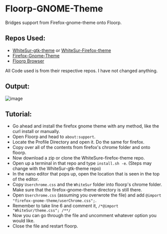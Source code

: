 # Floorp-GNOME-Theme
Bridges support from Firefox-gnome-theme onto Floorp.

## Repos Used:  
* [WhiteSur-gtk-theme](https://github.com/vinceliuice/WhiteSur-gtk-theme) or [WhiteSur-Firefox-theme](https://github.com/vinceliuice/WhiteSur-firefox-theme)
* [Firefox-Gnome-Theme](https://github.com/rafaelmardojai/firefox-gnome-theme)
* [Floorp Browser](https://github.com/Floorp-Projects/Floorp)

All Code used is from their respective repos. I have not changed anything.

## Output:  

![image](https://github.com/SVTA-OP/GNOME-Theme/assets/126323835/eba455e1-a6e1-41f7-84a3-18fd9c7bb7c0)

## Tutorial:  

  * Go ahead and install the firefox gnome theme with any method, like the curl install or manually.
  * Open Floorp and head to `about:support`.
  * Locate the Profile Directory and open it. Do the same for firefox.
  * Copy over all of the contents from firefox's chrome folder and onto floorp.
  * Now download a zip or clone the WhiteSure-firefox-theme repo.
  * Open up a terminal in that repo and type `install.sh -e`. (Steps may change with the WhiteSur-gtk-theme repo)
  * In the nano editor that pops up, open the location that is seen in the top of the editor.
  * Copy `Userchrome.css` and the `WhiteSur` folder into floorp's chrome folder. Make sure that the firefox-gnome-theme directory is still there.
  * Open `Userchrome.css` (assuming you overwrote the file) and add `@import "firefox-gnome-theme/userChrome.css";`.
  * Remember to take line 6 and comment it, `/*@import "WhiteSur/theme.css"; /**/`
  * Now you can go through the file and uncomment whatever option you would like.
  * Close the file and restart floorp.

